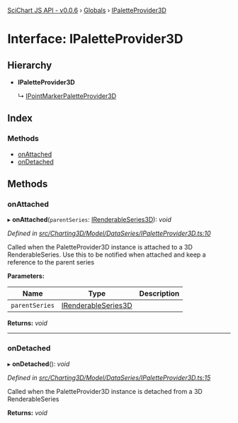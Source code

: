 [SciChart JS API - v0.0.6](../README.md) › [Globals](../globals.md) › [IPaletteProvider3D](ipaletteprovider3d.md)

# Interface: IPaletteProvider3D

## Hierarchy

* **IPaletteProvider3D**

  ↳ [IPointMarkerPaletteProvider3D](ipointmarkerpaletteprovider3d.md)

## Index

### Methods

* [onAttached](ipaletteprovider3d.md#onattached)
* [onDetached](ipaletteprovider3d.md#ondetached)

## Methods

###  onAttached

▸ **onAttached**(`parentSeries`: [IRenderableSeries3D](irenderableseries3d.md)): *void*

*Defined in [src/Charting3D/Model/DataSeries/IPaletteProvider3D.ts:10](https://github.com/ABTSoftware/SciChart.Dev/blob/f6fba97af2/Web/src/SciChart/src/Charting3D/Model/DataSeries/IPaletteProvider3D.ts#L10)*

Called when the PaletteProvider3D instance is attached to a 3D RenderableSeries.
Use this to be notified when attached and keep a reference to the parent series

**Parameters:**

Name | Type | Description |
------ | ------ | ------ |
`parentSeries` | [IRenderableSeries3D](irenderableseries3d.md) |   |

**Returns:** *void*

___

###  onDetached

▸ **onDetached**(): *void*

*Defined in [src/Charting3D/Model/DataSeries/IPaletteProvider3D.ts:15](https://github.com/ABTSoftware/SciChart.Dev/blob/f6fba97af2/Web/src/SciChart/src/Charting3D/Model/DataSeries/IPaletteProvider3D.ts#L15)*

Called when the PaletteProvider3D instance is detached from a 3D RenderableSeries

**Returns:** *void*
